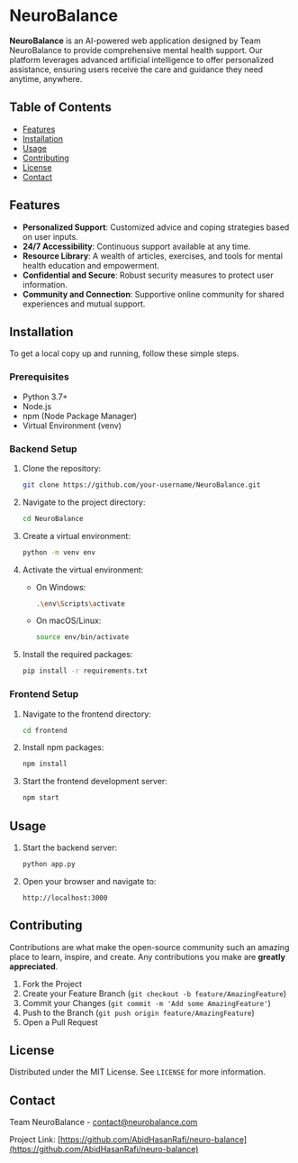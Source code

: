 # NeuroBalance

**NeuroBalance** is an AI-powered web application designed by Team NeuroBalance to provide comprehensive mental health support. Our platform leverages advanced artificial intelligence to offer personalized assistance, ensuring users receive the care and guidance they need anytime, anywhere.

## Table of Contents

- [Features](#features)
- [Installation](#installation)
- [Usage](#usage)
- [Contributing](#contributing)
- [License](#license)
- [Contact](#contact)

## Features

- **Personalized Support**: Customized advice and coping strategies based on user inputs.
- **24/7 Accessibility**: Continuous support available at any time.
- **Resource Library**: A wealth of articles, exercises, and tools for mental health education and empowerment.
- **Confidential and Secure**: Robust security measures to protect user information.
- **Community and Connection**: Supportive online community for shared experiences and mutual support.

## Installation

To get a local copy up and running, follow these simple steps.

### Prerequisites

- Python 3.7+
- Node.js
- npm (Node Package Manager)
- Virtual Environment (venv)

### Backend Setup

1. Clone the repository:
    ```sh
    git clone https://github.com/your-username/NeuroBalance.git
    ```
2. Navigate to the project directory:
    ```sh
    cd NeuroBalance
    ```
3. Create a virtual environment:
    ```sh
    python -m venv env
    ```
4. Activate the virtual environment:

    - On Windows:
      ```sh
      .\env\Scripts\activate
      ```
    - On macOS/Linux:
      ```sh
      source env/bin/activate
      ```

5. Install the required packages:
    ```sh
    pip install -r requirements.txt
    ```

### Frontend Setup

1. Navigate to the frontend directory:
    ```sh
    cd frontend
    ```
2. Install npm packages:
    ```sh
    npm install
    ```
3. Start the frontend development server:
    ```sh
    npm start
    ```

## Usage

1. Start the backend server:
    ```sh
    python app.py
    ```
2. Open your browser and navigate to:
    ```
    http://localhost:3000
    ```

## Contributing

Contributions are what make the open-source community such an amazing place to learn, inspire, and create. Any contributions you make are **greatly appreciated**.

1. Fork the Project
2. Create your Feature Branch (`git checkout -b feature/AmazingFeature`)
3. Commit your Changes (`git commit -m 'Add some AmazingFeature'`)
4. Push to the Branch (`git push origin feature/AmazingFeature`)
5. Open a Pull Request

## License

Distributed under the MIT License. See `LICENSE` for more information.

## Contact

Team NeuroBalance - [contact@neurobalance.com](mailto:contact@neurobalance.com)

Project Link: [https://github.com/AbidHasanRafi/neuro-balance](https://github.com/AbidHasanRafi/neuro-balance)
